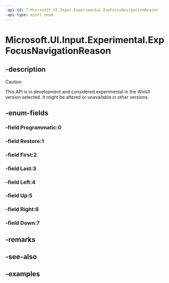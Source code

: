 ```yaml
---
-api-id: T:Microsoft.UI.Input.Experimental.ExpFocusNavigationReason
-api-type: winrt enum
---
```


# Microsoft.UI.Input.Experimental.ExpFocusNavigationReason

<!--
public enum ExpFocusNavigationReason
-->

## -description

> [!CAUTION]
> This API is in development and considered experimental in the WinUI version selected. It might be altered or unavailable in other versions.

## -enum-fields

### -field Programmatic:0

### -field Restore:1

### -field First:2

### -field Last:3

### -field Left:4

### -field Up:5

### -field Right:6

### -field Down:7

## -remarks

## -see-also

## -examples
